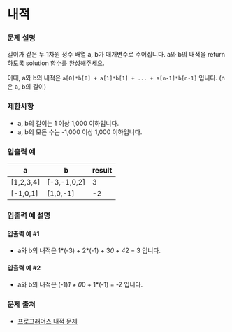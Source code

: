 # 내적

### 문제 설명

길이가 같은 두 1차원 정수 배열 a, b가 매개변수로 주어집니다. a와 b의 내적을 return 하도록 solution 함수를 완성해주세요.

이때, a와 b의 내적은 `a[0]*b[0] + a[1]*b[1] + ... + a[n-1]*b[n-1]` 입니다. (n은 a, b의 길이)

### 제한사항

- a, b의 길이는 1 이상 1,000 이하입니다.
- a, b의 모든 수는 -1,000 이상 1,000 이하입니다.

### 입출력 예

|a|	b|	result|
|---|----|----|
|[1,2,3,4]|	[-3,-1,0,2]|	3|
|[-1,0,1]|	[1,0,-1]|	-2|

### 입출력 예 설명

#### 입출력 예 #1

- a와 b의 내적은 1*(-3) + 2*(-1) + 3*0 + 4*2 = 3 입니다.

#### 입출력 예 #2

- a와 b의 내적은 (-1)*1 + 0*0 + 1*(-1) = -2 입니다.

### 문제 출처

- [프로그래머스 내적 문제](https://school.programmers.co.kr/learn/courses/30/lessons/70128)
